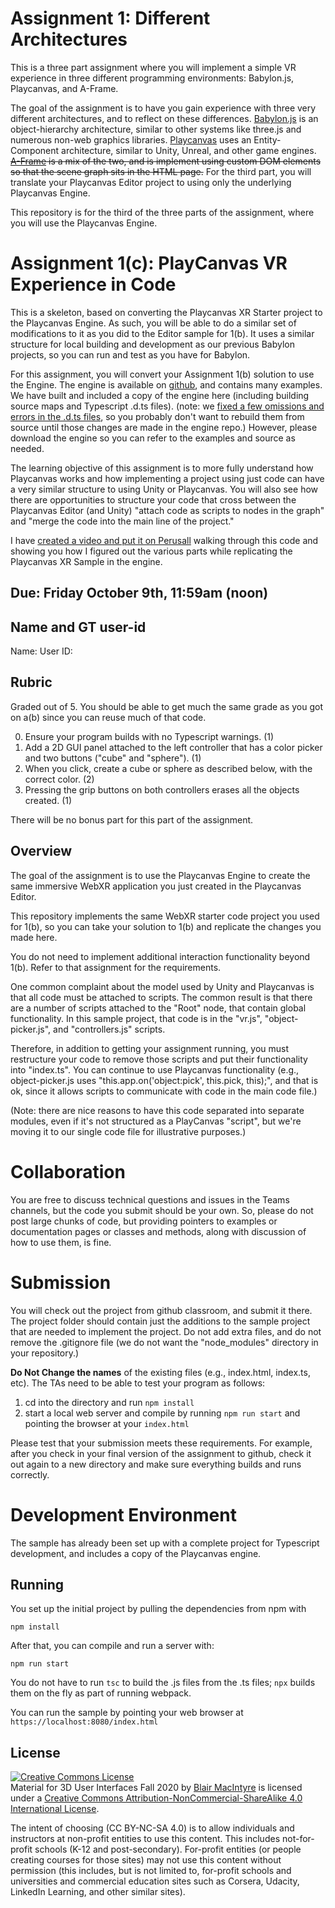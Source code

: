 # Assignment 1:  Different Architectures

This is a three part assignment where you will implement a simple VR experience in three different programming environments: Babylon.js, Playcanvas, and A-Frame.

The goal of the assignment is to have you gain experience with three very different architectures, and to reflect on these differences.  [Babylon.js](https://babylonjs.org) is an object-hierarchy architecture, similar to other systems like three.js and numerous non-web graphics libraries.  [Playcanvas](https://playcanvas.com) uses an Entity-Component architecture, similar to Unity, Unreal, and other game engines.  ~~[A-Frame](https://aframe.io) is a mix of the two, and is implement using custom DOM elements so that the scene graph sits in the HTML page.~~  For the third part, you will translate your Playcanvas Editor project to using only the underlying Playcanvas Engine.

This repository is for the third of the three parts of the assignment, where you will use the Playcanvas Engine.

# Assignment 1(c):  PlayCanvas VR Experience in Code

This is a skeleton, based on converting the Playcanvas XR Starter project to the Playcanvas Engine. As such, you will be able to do a similar set of modifications to it as you did to the Editor sample for 1(b).  It uses a similar structure for local building and development as our previous Babylon projects, so you can run and test as you have for Babylon.

For this assignment, you will convert your Assignment 1(b) solution to use the Engine.  The engine is available on [github](https://github.com/playcanvas/engine), and contains many examples.  We have built and included a copy of the engine here (including building source maps and Typescript .d.ts files). (note: we [fixed a few omissions and errors in the .d.ts files](https://github.com/playcanvas/engine/issues/2458), so you probably don't want to rebuild them from source until those changes are made in the engine repo.)  However, please download the engine so you can refer to the examples and source as needed.

The learning objective of this assignment is to more fully understand how Playcanvas works and how implementing a project using just code can have a very similar structure to using Unity or Playcanvas.  You will also see how there are opportunities to structure your code that cross between the Playcanvas Editor (and Unity) "attach code as scripts to nodes in the graph" and "merge the code into the main line of the project."

I have [created a video and put it on Perusall](https://app.perusall.com/courses/3d-user-interfaces/_/dashboard/documents/document-eyqmc8xzRFzNcCnQP) walking through this code and showing you how I figured out the various parts while replicating the Playcanvas XR Sample in the engine.

## Due: Friday October 9th, 11:59am (noon)

## Name and GT user-id

Name: 
User ID:

## Rubric

Graded out of 5. You should be able to get much the same grade as you got on a(b) since you can reuse much of that code.

0. Ensure your program builds with no Typescript warnings. (1)
2. Add a 2D GUI panel attached to the left controller that has a color picker and two buttons ("cube" and "sphere"). (1)
3. When you click, create a cube or sphere as described below, with the correct color. (2)
4. Pressing the grip buttons on both controllers erases all the objects created. (1)

There will be no bonus part for this part of the assignment.

## Overview 

The goal of the assignment is to use the Playcanvas Engine to create the same immersive WebXR application you just created in the Playcanvas Editor.

This repository implements the same WebXR starter code project you used for 1(b), so you can take your solution to 1(b) and replicate the changes you made here.  

You do not need to implement additional interaction functionality beyond 1(b).  Refer to that assignment for the requirements.

One common complaint about the model used by Unity and Playcanvas is that all code must be attached to scripts.  The common result is that there are a number of scripts attached to the "Root" node, that contain global functionality.  In this sample project, that code is in the "vr.js", "object-picker.js", and "controllers.js" scripts.  

Therefore, in addition to getting your assignment running, you must restructure your code to remove those scripts and put their functionality into "index.ts".  You can continue to use Playcanvas functionality (e.g., object-picker.js uses "this.app.on('object:pick', this.pick, this);", and that is ok, since it allows scripts to communicate with code in the main code file.)

(Note: there are nice reasons to have this code separated into separate modules, even if it's not structured as a PlayCanvas "script", but we're moving it to our single code file for illustrative purposes.)

# Collaboration

You are free to discuss technical questions and issues in the Teams channels, but the code you submit should be your own.  So, please do not post large chunks of code, but providing pointers to examples or documentation pages or classes and methods, along with discussion of how to use them, is fine.

# Submission

You will check out the project from github classroom, and submit it there.  The project folder should contain just the additions to the sample project that are needed to implement the project.  Do not add extra files, and do not remove the .gitignore file (we do not want the "node_modules" directory in your repository.)

**Do Not Change the names** of the existing files (e.g., index.html, index.ts, etc).  The TAs need to be able to test your program as follows:

1. cd into the directory and run ```npm install```
2. start a local web server and compile by running ```npm run start``` and pointing the browser at your ```index.html```

Please test that your submission meets these requirements.  For example, after you check in your final version of the assignment to github, check it out again to a new directory and make sure everything builds and runs correctly.
 
# Development Environment

The sample has already been set up with a complete project for Typescript development, and includes a copy of the Playcanvas engine.

## Running 

You set up the initial project by pulling the dependencies from npm with 
```
npm install
```

After that, you can compile and run a server with:
```
npm run start
```

You do not have to run ```tsc``` to build the .js files from the .ts files;  ```npx``` builds them on the fly as part of running webpack.

You can run the sample by pointing your web browser at ```https://localhost:8080/index.html```

## License

<a rel="license" href="http://creativecommons.org/licenses/by-nc-sa/4.0/"><img alt="Creative Commons License" style="border-width:0" src="https://i.creativecommons.org/l/by-nc-sa/4.0/88x31.png" /></a><br /><span xmlns:dct="http://purl.org/dc/terms/" property="dct:title">Material for 3D User Interfaces Fall 2020</span> by <a xmlns:cc="http://creativecommons.org/ns#" href="https://github.blairmacintyre.me/3dui-class-f20" property="cc:attributionName" rel="cc:attributionURL">Blair MacIntyre</a> is licensed under a <a rel="license" href="http://creativecommons.org/licenses/by-nc-sa/4.0/">Creative Commons Attribution-NonCommercial-ShareAlike 4.0 International License</a>.

The intent of choosing (CC BY-NC-SA 4.0) is to allow individuals and instructors at non-profit entities to use this content.  This includes not-for-profit schools (K-12 and post-secondary). For-profit entities (or people creating courses for those sites) may not use this content without permission (this includes, but is not limited to, for-profit schools and universities and commercial education sites such as Corsera, Udacity, LinkedIn Learning, and other similar sites).   